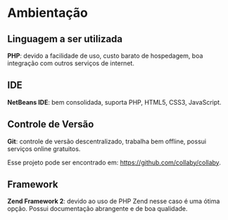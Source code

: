 # Ambientação

## Linguagem a ser utilizada

**PHP**: devido a facilidade de uso, custo barato de hospedagem, boa integração com
outros serviços de internet.

## IDE

**NetBeans IDE**: bem consolidada, suporta PHP, HTML5, CSS3, JavaScript.

## Controle de Versão

**Git**: controle de versão descentralizado, trabalha bem offline, possui serviços
online gratuitos.

Esse projeto pode ser encontrado em: <https://github.com/collaby/collaby>.

## Framework

**Zend Framework 2**: devido ao uso de PHP Zend nesse caso é uma ótima opção.
Possui documentação abrangente e de boa qualidade.